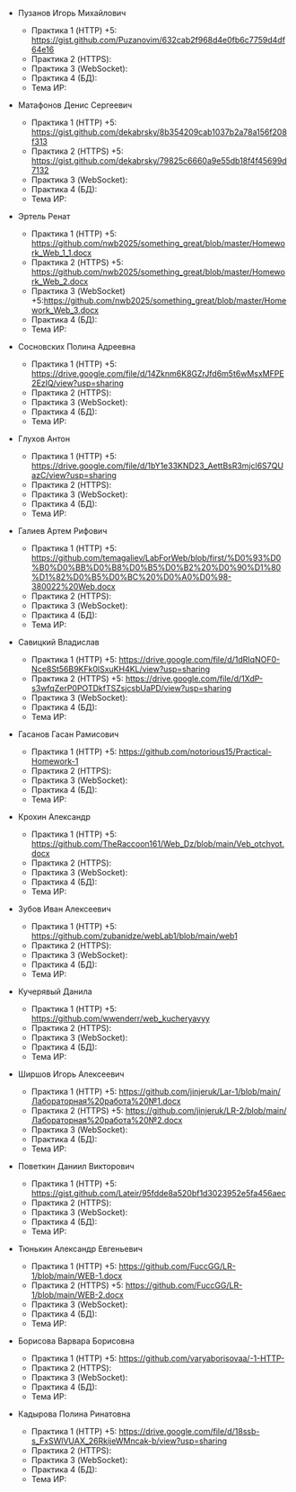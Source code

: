- Пузанов Игорь Михайлович
  - Практика 1 (HTTP) +5: https://gist.github.com/Puzanovim/632cab2f968d4e0fb6c7759d4df64e16
  - Практика 2 (HTTPS):
  - Практика 3 (WebSocket):
  - Практика 4 (БД):
  - Тема ИР: 

- Матафонов Денис Сергеевич
  - Практика 1 (HTTP) +5: https://gist.github.com/dekabrsky/8b354209cab1037b2a78a156f208f313
  - Практика 2 (HTTPS) +5: https://gist.github.com/dekabrsky/79825c6660a9e55db18f4f45699d7132
  - Практика 3 (WebSocket):
  - Практика 4 (БД):
  - Тема ИР:

- Эртель Ренат
  - Практика 1 (HTTP) +5: https://github.com/nwb2025/something_great/blob/master/Homework_Web_1_1.docx  
  - Практика 2 (HTTPS) +5: https://github.com/nwb2025/something_great/blob/master/Homework_Web_2.docx
  - Практика 3 (WebSocket) +5:https://github.com/nwb2025/something_great/blob/master/Homework_Web_3.docx
  - Практика 4 (БД):
  - Тема ИР: 

- Сосновских Полина Адреевна
  - Практика 1 (HTTP) +5: https://drive.google.com/file/d/14Zknm6K8GZrJfd6m5t6wMsxMFPE2EzIQ/view?usp=sharing
  - Практика 2 (HTTPS):
  - Практика 3 (WebSocket):
  - Практика 4 (БД):
  - Тема ИР: 
  
- Глухов Антон
  - Практика 1 (HTTP) +5: https://drive.google.com/file/d/1bY1e33KND23_AettBsR3mjcl6S7QUazC/view?usp=sharing 
  - Практика 2 (HTTPS):
  - Практика 3 (WebSocket):
  - Практика 4 (БД):
  - Тема ИР:

- Галиев Артем Рифович
  - Практика 1 (HTTP) +5: https://github.com/temagaliev/LabForWeb/blob/first/%D0%93%D0%B0%D0%BB%D0%B8%D0%B5%D0%B2%20%D0%90%D1%80%D1%82%D0%B5%D0%BC%20%D0%A0%D0%98-380022%20Web.docx
  - Практика 2 (HTTPS):
  - Практика 3 (WebSocket):
  - Практика 4 (БД):
  - Тема ИР:
  
- Савицкий Владислав
  - Практика 1 (HTTP) +5: https://drive.google.com/file/d/1dRIqNOF0-Nce8St56B9KFk0lSxuKH4KL/view?usp=sharing
  - Практика 2 (HTTPS) +5: https://drive.google.com/file/d/1XdP-s3wfqZerP0POTDkfTSZsjcsbUaPD/view?usp=sharing
  - Практика 3 (WebSocket):
  - Практика 4 (БД):
  - Тема ИР: 

- Гасанов Гасан Рамисович
  - Практика 1 (HTTP) +5: https://github.com/notorious15/Practical-Homework-1
  - Практика 2 (HTTPS):
  - Практика 3 (WebSocket):
  - Практика 4 (БД):
  - Тема ИР:
  
- Крохин Александр
  - Практика 1 (HTTP) +5: https://github.com/TheRaccoon161/Web_Dz/blob/main/Veb_otchyot.docx  
  - Практика 2 (HTTPS):
  - Практика 3 (WebSocket):
  - Практика 4 (БД):
  - Тема ИР:
  
- Зубов Иван Алексеевич
  - Практика 1 (HTTP) +5: https://github.com/zubanidze/webLab1/blob/main/web1
  - Практика 2 (HTTPS):
  - Практика 3 (WebSocket):
  - Практика 4 (БД):
  - Тема ИР: 

- Кучерявый Данила
  - Практика 1 (HTTP) +5: https://github.com/wwenderr/web_kucheryavyy
  - Практика 2 (HTTPS):
  - Практика 3 (WebSocket):
  - Практика 4 (БД):
  - Тема ИР:

- Ширшов Игорь Алексеевич
  - Практика 1 (HTTP) +5: https://github.com/jinjeruk/Lar-1/blob/main/Лабораторная%20работа%20№1.docx  
  - Практика 2 (HTTPS) +5: https://github.com/jinjeruk/LR-2/blob/main/Лабораторная%20работа%20№2.docx
  - Практика 3 (WebSocket):
  - Практика 4 (БД):
  - Тема ИР:
  
- Поветкин Даниил Викторович
  - Практика 1 (HTTP) +5: https://gist.github.com/Lateir/95fdde8a520bf1d3023952e5fa456aec
  - Практика 2 (HTTPS):
  - Практика 3 (WebSocket):
  - Практика 4 (БД):
  - Тема ИР:
  
- Тюнькин Александр Евгеньевич
  - Практика 1 (HTTP) +5: https://github.com/FuccGG/LR-1/blob/main/WEB-1.docx 
  - Практика 2 (HTTPS) +5: https://github.com/FuccGG/LR-1/blob/main/WEB-2.docx
  - Практика 3 (WebSocket):
  - Практика 4 (БД):
  - Тема ИР:

- Борисова Варвара Борисовна
  - Практика 1 (HTTP) +5: https://github.com/varyaborisovaa/-1-HTTP-
  - Практика 2 (HTTPS):
  - Практика 3 (WebSocket):
  - Практика 4 (БД):
  - Тема ИР:

- Кадырова Полина Ринатовна
  - Практика 1 (HTTP) +5:  https://drive.google.com/file/d/18ssb-s_FxSWlVUAX_26RkijeWMncak-b/view?usp=sharing
  - Практика 2 (HTTPS):
  - Практика 3 (WebSocket):
  - Практика 4 (БД):
  - Тема  ИР:
